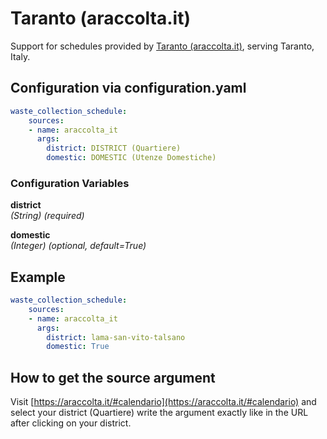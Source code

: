 # Taranto (araccolta.it)

Support for schedules provided by [Taranto (araccolta.it)](https://araccolta.it/), serving Taranto, Italy.

## Configuration via configuration.yaml

```yaml
waste_collection_schedule:
    sources:
    - name: araccolta_it
      args:
        district: DISTRICT (Quartiere)
        domestic: DOMESTIC (Utenze Domestiche)
```

### Configuration Variables

**district**  
*(String) (required)*

**domestic**  
*(Integer) (optional, default=True)*

## Example

```yaml
waste_collection_schedule:
    sources:
    - name: araccolta_it
      args:
        district: lama-san-vito-talsano
        domestic: True
```

## How to get the source argument

Visit [https://araccolta.it/#calendario](https://araccolta.it/#calendario) and select your district (Quartiere) write the argument exactly like in the URL after clicking on your district.
